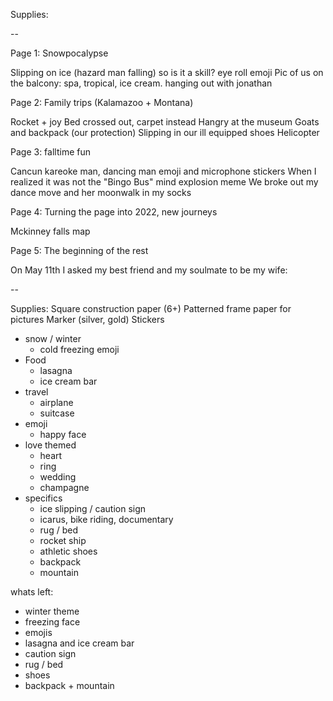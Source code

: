 Supplies:


--


Page 1: Snowpocalypse

Slipping on ice (hazard man falling) so is it a skill? eye roll emoji
Pic of us on the balcony: spa, tropical, ice cream.
hanging out with jonathan


Page 2: Family trips (Kalamazoo + Montana)

Rocket + joy
Bed crossed out, carpet instead
Hangry at the museum
Goats and backpack (our protection)
Slipping in our ill equipped shoes
Helicopter

Page 3: falltime fun

Cancun kareoke man, dancing man emoji and microphone stickers
When I realized it was not the "Bingo Bus" mind explosion meme
We broke out my dance move and her moonwalk in my socks


Page 4: Turning the page into 2022, new journeys

Mckinney falls map

Page 5: The beginning of the rest

On May 11th I asked my best friend and my soulmate to be my wife:


--


Supplies:
Square construction paper (6+)
Patterned frame paper for pictures
Marker (silver, gold)
Stickers
- snow / winter
	- cold freezing emoji
- Food
	- lasagna
	- ice cream bar
- travel
	- airplane
	- suitcase
- emoji
	- happy face
- love themed
	- heart
	- ring
	- wedding
	- champagne
- specifics
	- ice slipping / caution sign
	- icarus, bike riding, documentary
	- rug / bed
	- rocket ship
	- athletic shoes
	- backpack
	- mountain



whats left:
- winter theme
- freezing face
- emojis
- lasagna and ice cream bar
- caution sign
- rug / bed
- shoes
- backpack + mountain
